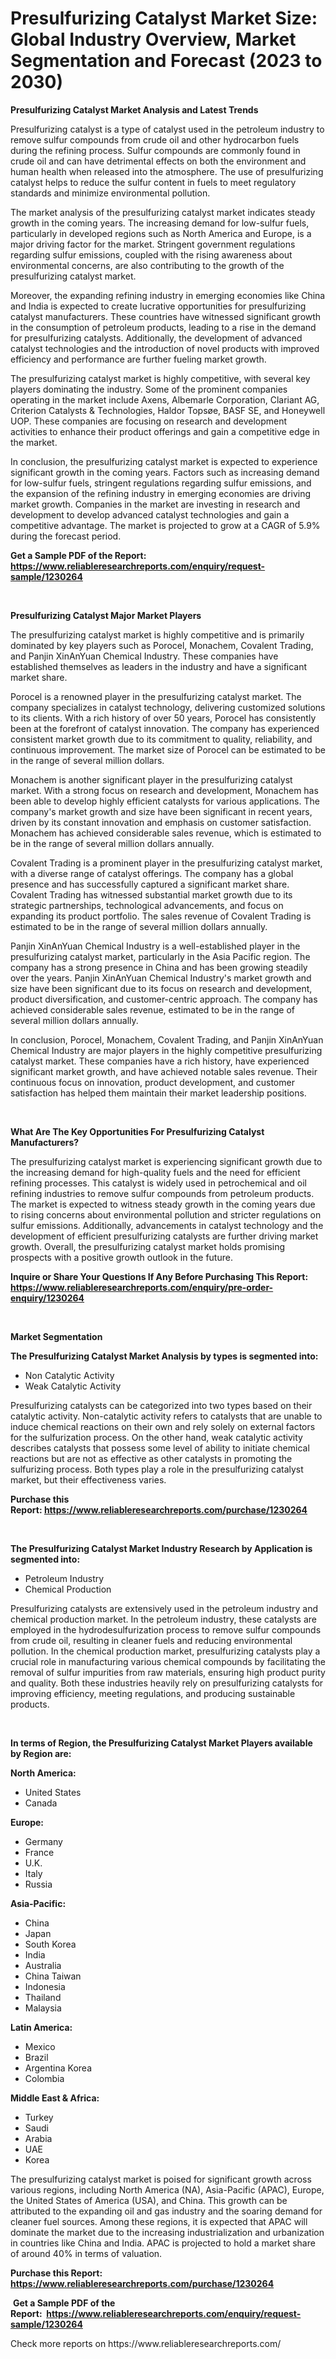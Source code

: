 <p><h1>Presulfurizing Catalyst Market Size: Global Industry Overview, Market Segmentation and Forecast (2023 to 2030)</h1></p><p><strong>Presulfurizing Catalyst Market Analysis and Latest Trends</strong></p>
<p><p>Presulfurizing catalyst is a type of catalyst used in the petroleum industry to remove sulfur compounds from crude oil and other hydrocarbon fuels during the refining process. Sulfur compounds are commonly found in crude oil and can have detrimental effects on both the environment and human health when released into the atmosphere. The use of presulfurizing catalyst helps to reduce the sulfur content in fuels to meet regulatory standards and minimize environmental pollution.</p><p>The market analysis of the presulfurizing catalyst market indicates steady growth in the coming years. The increasing demand for low-sulfur fuels, particularly in developed regions such as North America and Europe, is a major driving factor for the market. Stringent government regulations regarding sulfur emissions, coupled with the rising awareness about environmental concerns, are also contributing to the growth of the presulfurizing catalyst market.</p><p>Moreover, the expanding refining industry in emerging economies like China and India is expected to create lucrative opportunities for presulfurizing catalyst manufacturers. These countries have witnessed significant growth in the consumption of petroleum products, leading to a rise in the demand for presulfurizing catalysts. Additionally, the development of advanced catalyst technologies and the introduction of novel products with improved efficiency and performance are further fueling market growth.</p><p>The presulfurizing catalyst market is highly competitive, with several key players dominating the industry. Some of the prominent companies operating in the market include Axens, Albemarle Corporation, Clariant AG, Criterion Catalysts & Technologies, Haldor Topsøe, BASF SE, and Honeywell UOP. These companies are focusing on research and development activities to enhance their product offerings and gain a competitive edge in the market.</p><p>In conclusion, the presulfurizing catalyst market is expected to experience significant growth in the coming years. Factors such as increasing demand for low-sulfur fuels, stringent regulations regarding sulfur emissions, and the expansion of the refining industry in emerging economies are driving market growth. Companies in the market are investing in research and development to develop advanced catalyst technologies and gain a competitive advantage. The market is projected to grow at a CAGR of 5.9% during the forecast period.</p></p>
<p><strong>Get a Sample PDF of the Report:&nbsp; <a href="https://www.reliableresearchreports.com/enquiry/request-sample/1230264">https://www.reliableresearchreports.com/enquiry/request-sample/1230264</a></strong></p>
<p>&nbsp;</p>
<p><strong>Presulfurizing Catalyst Major Market Players</strong></p>
<p><p>The presulfurizing catalyst market is highly competitive and is primarily dominated by key players such as Porocel, Monachem, Covalent Trading, and Panjin XinAnYuan Chemical Industry. These companies have established themselves as leaders in the industry and have a significant market share.</p><p>Porocel is a renowned player in the presulfurizing catalyst market. The company specializes in catalyst technology, delivering customized solutions to its clients. With a rich history of over 50 years, Porocel has consistently been at the forefront of catalyst innovation. The company has experienced consistent market growth due to its commitment to quality, reliability, and continuous improvement. The market size of Porocel can be estimated to be in the range of several million dollars.</p><p>Monachem is another significant player in the presulfurizing catalyst market. With a strong focus on research and development, Monachem has been able to develop highly efficient catalysts for various applications. The company's market growth and size have been significant in recent years, driven by its constant innovation and emphasis on customer satisfaction. Monachem has achieved considerable sales revenue, which is estimated to be in the range of several million dollars annually.</p><p>Covalent Trading is a prominent player in the presulfurizing catalyst market, with a diverse range of catalyst offerings. The company has a global presence and has successfully captured a significant market share. Covalent Trading has witnessed substantial market growth due to its strategic partnerships, technological advancements, and focus on expanding its product portfolio. The sales revenue of Covalent Trading is estimated to be in the range of several million dollars annually.</p><p>Panjin XinAnYuan Chemical Industry is a well-established player in the presulfurizing catalyst market, particularly in the Asia Pacific region. The company has a strong presence in China and has been growing steadily over the years. Panjin XinAnYuan Chemical Industry's market growth and size have been significant due to its focus on research and development, product diversification, and customer-centric approach. The company has achieved considerable sales revenue, estimated to be in the range of several million dollars annually.</p><p>In conclusion, Porocel, Monachem, Covalent Trading, and Panjin XinAnYuan Chemical Industry are major players in the highly competitive presulfurizing catalyst market. These companies have a rich history, have experienced significant market growth, and have achieved notable sales revenue. Their continuous focus on innovation, product development, and customer satisfaction has helped them maintain their market leadership positions.</p></p>
<p>&nbsp;</p>
<p><strong>What Are The Key Opportunities For Presulfurizing Catalyst Manufacturers?</strong></p>
<p><p>The presulfurizing catalyst market is experiencing significant growth due to the increasing demand for high-quality fuels and the need for efficient refining processes. This catalyst is widely used in petrochemical and oil refining industries to remove sulfur compounds from petroleum products. The market is expected to witness steady growth in the coming years due to rising concerns about environmental pollution and stricter regulations on sulfur emissions. Additionally, advancements in catalyst technology and the development of efficient presulfurizing catalysts are further driving market growth. Overall, the presulfurizing catalyst market holds promising prospects with a positive growth outlook in the future.</p></p>
<p><strong>Inquire or Share Your Questions If Any Before Purchasing This Report: <a href="https://www.reliableresearchreports.com/enquiry/pre-order-enquiry/1230264">https://www.reliableresearchreports.com/enquiry/pre-order-enquiry/1230264</a></strong></p>
<p>&nbsp;</p>
<p><strong>Market Segmentation</strong></p>
<p><strong>The Presulfurizing Catalyst Market Analysis by types is segmented into:</strong></p>
<p><ul><li>Non Catalytic Activity</li><li>Weak Catalytic Activity</li></ul></p>
<p><p>Presulfurizing catalysts can be categorized into two types based on their catalytic activity. Non-catalytic activity refers to catalysts that are unable to induce chemical reactions on their own and rely solely on external factors for the sulfurization process. On the other hand, weak catalytic activity describes catalysts that possess some level of ability to initiate chemical reactions but are not as effective as other catalysts in promoting the sulfurizing process. Both types play a role in the presulfurizing catalyst market, but their effectiveness varies.</p></p>
<p><strong>Purchase this Report:&nbsp;<a href="https://www.reliableresearchreports.com/purchase/1230264">https://www.reliableresearchreports.com/purchase/1230264</a></strong></p>
<p>&nbsp;</p>
<p><strong>The Presulfurizing Catalyst Market Industry Research by Application is segmented into:</strong></p>
<p><ul><li>Petroleum Industry</li><li>Chemical Production</li></ul></p>
<p><p>Presulfurizing catalysts are extensively used in the petroleum industry and chemical production market. In the petroleum industry, these catalysts are employed in the hydrodesulfurization process to remove sulfur compounds from crude oil, resulting in cleaner fuels and reducing environmental pollution. In the chemical production market, presulfurizing catalysts play a crucial role in manufacturing various chemical compounds by facilitating the removal of sulfur impurities from raw materials, ensuring high product purity and quality. Both these industries heavily rely on presulfurizing catalysts for improving efficiency, meeting regulations, and producing sustainable products.</p></p>
<p>&nbsp;</p>
<p><strong>In terms of Region, the Presulfurizing Catalyst Market Players available by Region are:</strong></p>
<p>
    <p> <strong> North America: </strong>
        <ul>
            <li>United States</li>
            <li>Canada</li>
        </ul>
        </p> 
    <p> <strong> Europe: </strong>
        <ul>
            <li>Germany</li>
            <li>France</li>
            <li>U.K.</li>
            <li>Italy</li>
            <li>Russia</li>
        </ul>
        </p> 
    <p> <strong> Asia-Pacific: </strong>
        <ul>
            <li>China</li>
            <li>Japan</li>
            <li>South Korea</li>
            <li>India</li>
            <li>Australia</li>
            <li>China Taiwan</li>
            <li>Indonesia</li>
            <li>Thailand</li>
            <li>Malaysia</li>
        </ul>
        </p> 
    <p> <strong> Latin America: </strong>
        <ul>
            <li>Mexico</li>
            <li>Brazil</li>
            <li>Argentina Korea</li>
            <li>Colombia</li>
        </ul>
        </p> 
    <p> <strong> Middle East & Africa: </strong>
        <ul>
            <li>Turkey</li>
            <li>Saudi</li>
            <li>Arabia</li>
            <li>UAE</li>
            <li>Korea</li>
        </ul>
    </p>
    </p>
<p><p>The presulfurizing catalyst market is poised for significant growth across various regions, including North America (NA), Asia-Pacific (APAC), Europe, the United States of America (USA), and China. This growth can be attributed to the expanding oil and gas industry and the soaring demand for cleaner fuel sources. Among these regions, it is expected that APAC will dominate the market due to the increasing industrialization and urbanization in countries like China and India. APAC is projected to hold a market share of around 40% in terms of valuation.</p></p>
<p><strong>Purchase this Report: <a href="https://www.reliableresearchreports.com/purchase/1230264">https://www.reliableresearchreports.com/purchase/1230264</a></strong></p>
<p>&nbsp;<strong>Get a Sample PDF of the Report:&nbsp;&nbsp;<a href="https://www.reliableresearchreports.com/enquiry/request-sample/1230264">https://www.reliableresearchreports.com/enquiry/request-sample/1230264</a></strong></p>
<p><strong></strong></p>
<p>Check more reports on https://www.reliableresearchreports.com/</p>